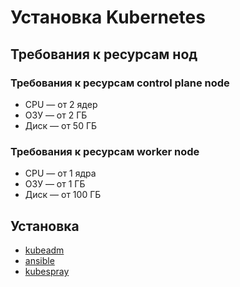 # Установка Kubernetes

## Требования к ресурсам нод
### Требования к ресурсам control plane node
- CPU — от 2 ядер
- ОЗУ — от 2 ГБ
- Диск — от 50 ГБ

### Требования к ресурсам worker node
- CPU — от 1 ядра
- ОЗУ — от 1 ГБ
- Диск — от 100 ГБ

## Установка
- [kubeadm](./10-kubeadm/README.md)
- [ansible](./20-ansible/README.md)
- [kubespray](./30-kubespray/README.md)
